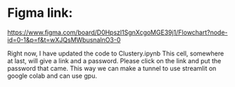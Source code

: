 # Figma link: 
https://www.figma.com/board/D0Hpszl1SgnXcgoMGE39j1/Flowchart?node-id=0-1&p=f&t=wXJQsMWbusnalnO3-0

Right now, I have updated the code to Clustery.ipynb
This cell, somewhere at last, will give a link and a password. Please click on the link and put the password that came. This way we can make a tunnel to use streamlit on google colab and can use gpu.

